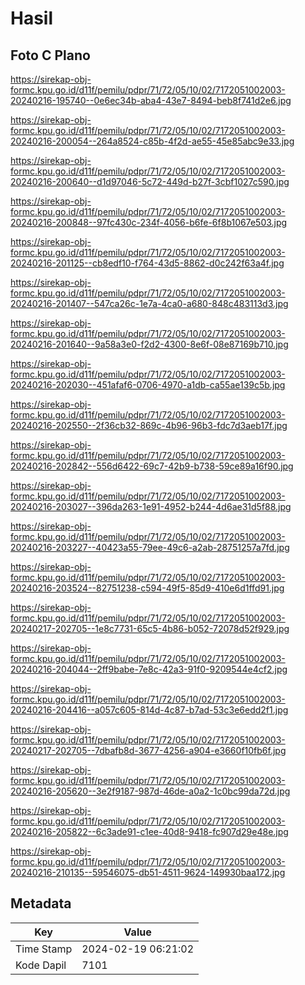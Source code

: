 # Hasil

## Foto C Plano

https://sirekap-obj-formc.kpu.go.id/d11f/pemilu/pdpr/71/72/05/10/02/7172051002003-20240216-195740--0e6ec34b-aba4-43e7-8494-beb8f741d2e6.jpg

https://sirekap-obj-formc.kpu.go.id/d11f/pemilu/pdpr/71/72/05/10/02/7172051002003-20240216-200054--264a8524-c85b-4f2d-ae55-45e85abc9e33.jpg

https://sirekap-obj-formc.kpu.go.id/d11f/pemilu/pdpr/71/72/05/10/02/7172051002003-20240216-200640--d1d97046-5c72-449d-b27f-3cbf1027c590.jpg

https://sirekap-obj-formc.kpu.go.id/d11f/pemilu/pdpr/71/72/05/10/02/7172051002003-20240216-200848--97fc430c-234f-4056-b6fe-6f8b1067e503.jpg

https://sirekap-obj-formc.kpu.go.id/d11f/pemilu/pdpr/71/72/05/10/02/7172051002003-20240216-201125--cb8edf10-f764-43d5-8862-d0c242f63a4f.jpg

https://sirekap-obj-formc.kpu.go.id/d11f/pemilu/pdpr/71/72/05/10/02/7172051002003-20240216-201407--547ca26c-1e7a-4ca0-a680-848c483113d3.jpg

https://sirekap-obj-formc.kpu.go.id/d11f/pemilu/pdpr/71/72/05/10/02/7172051002003-20240216-201640--9a58a3e0-f2d2-4300-8e6f-08e87169b710.jpg

https://sirekap-obj-formc.kpu.go.id/d11f/pemilu/pdpr/71/72/05/10/02/7172051002003-20240216-202030--451afaf6-0706-4970-a1db-ca55ae139c5b.jpg

https://sirekap-obj-formc.kpu.go.id/d11f/pemilu/pdpr/71/72/05/10/02/7172051002003-20240216-202550--2f36cb32-869c-4b96-96b3-fdc7d3aeb17f.jpg

https://sirekap-obj-formc.kpu.go.id/d11f/pemilu/pdpr/71/72/05/10/02/7172051002003-20240216-202842--556d6422-69c7-42b9-b738-59ce89a16f90.jpg

https://sirekap-obj-formc.kpu.go.id/d11f/pemilu/pdpr/71/72/05/10/02/7172051002003-20240216-203027--396da263-1e91-4952-b244-4d6ae31d5f88.jpg

https://sirekap-obj-formc.kpu.go.id/d11f/pemilu/pdpr/71/72/05/10/02/7172051002003-20240216-203227--40423a55-79ee-49c6-a2ab-28751257a7fd.jpg

https://sirekap-obj-formc.kpu.go.id/d11f/pemilu/pdpr/71/72/05/10/02/7172051002003-20240216-203524--82751238-c594-49f5-85d9-410e6d1ffd91.jpg

https://sirekap-obj-formc.kpu.go.id/d11f/pemilu/pdpr/71/72/05/10/02/7172051002003-20240217-202705--1e8c7731-65c5-4b86-b052-72078d52f929.jpg

https://sirekap-obj-formc.kpu.go.id/d11f/pemilu/pdpr/71/72/05/10/02/7172051002003-20240216-204044--2ff9babe-7e8c-42a3-91f0-9209544e4cf2.jpg

https://sirekap-obj-formc.kpu.go.id/d11f/pemilu/pdpr/71/72/05/10/02/7172051002003-20240216-204416--a057c605-814d-4c87-b7ad-53c3e6edd2f1.jpg

https://sirekap-obj-formc.kpu.go.id/d11f/pemilu/pdpr/71/72/05/10/02/7172051002003-20240217-202705--7dbafb8d-3677-4256-a904-e3660f10fb6f.jpg

https://sirekap-obj-formc.kpu.go.id/d11f/pemilu/pdpr/71/72/05/10/02/7172051002003-20240216-205620--3e2f9187-987d-46de-a0a2-1c0bc99da72d.jpg

https://sirekap-obj-formc.kpu.go.id/d11f/pemilu/pdpr/71/72/05/10/02/7172051002003-20240216-205822--6c3ade91-c1ee-40d8-9418-fc907d29e48e.jpg

https://sirekap-obj-formc.kpu.go.id/d11f/pemilu/pdpr/71/72/05/10/02/7172051002003-20240216-210135--59546075-db51-4511-9624-149930baa172.jpg


## Metadata

| Key        | Value               |
| ---------- | ------------------- |
| Time Stamp | 2024-02-19 06:21:02 |
| Kode Dapil | 7101                |



